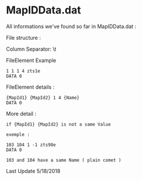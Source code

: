 # MapIDData.dat

All informations we've found so far in MapIDData.dat :


File structure :

Column Separator: \t

FileElement Example
```
1 1 1 4 zts1e
DATA 0
```

FileElement details :

```~
{MapId1} {MapId2} 1 4 {Name}
DATA 0
```

More detail :
```
if {MapId1} {MapId2} is not a same Value 

exemple :

103 104 1 -1 zts98e
DATA 0

103 and 104 have a same Name ( plain comet )
```

Last Update 5/18/2018
